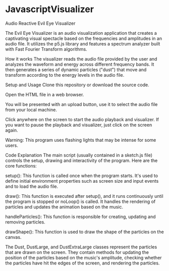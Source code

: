 # JavascriptVisualizer
Audio Reactive Evil Eye Visualizer

The Evil Eye Visualizer is an audio visualization application that creates a captivating visual spectacle based on the frequencies and amplitudes in an audio file. It utilizes the p5.js library and features a spectrum analyzer built with Fast Fourier Transform algorithms.

How it works
The visualizer reads the audio file provided by the user and analyzes the waveform and energy across different frequency bands. It then generates a series of dynamic particles ("dust") that move and transform according to the energy levels in the audio file.

Setup and Usage
Clone this repository or download the source code.

Open the HTML file in a web browser.

You will be presented with an upload button, use it to select the audio file from your local machine.

Click anywhere on the screen to start the audio playback and visualizer. If you want to pause the playback and visualizer, just click on the screen again.

Warning: This program uses flashing lights that may be intense for some users.

Code Explanation
The main script (usually contained in a sketch.js file) controls the setup, drawing and interactivity of the program. Here are the core functions:

setup(): This function is called once when the program starts. It's used to define initial environment properties such as screen size and input events and to load the audio file.

draw(): This function is executed after setup(), and it runs continuously until the program is stopped or noLoop() is called. It handles the rendering of particles and updates the animation based on the music.

handleParticles(): This function is responsible for creating, updating and removing particles.

drawShape(): This function is used to draw the shape of the particles on the canvas.

The Dust, DustLarge, and DustExtraLarge classes represent the particles that are drawn on the screen. They contain methods for updating the position of the particles based on the music's amplitude, checking whether the particles have hit the edges of the screen, and rendering the particles.
